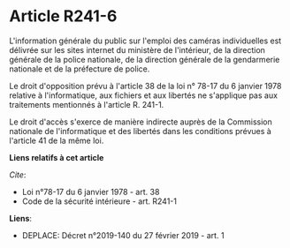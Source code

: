 # Article R241-6

L'information générale du public sur l'emploi des caméras individuelles est délivrée sur les sites internet du ministère de
l'intérieur, de la direction générale de la police nationale, de la direction générale de la gendarmerie nationale et de la
préfecture de police. 

Le droit d'opposition prévu à l'article 38 de la loi n° 78-17 du 6 janvier 1978 relative à l'informatique, aux fichiers et
aux libertés ne s'applique pas aux traitements mentionnés à l'article R. 241-1. 

Le droit d'accès s'exerce de manière indirecte auprès de la Commission nationale de l'informatique et des libertés dans les
conditions prévues à l'article 41 de la même loi.

**Liens relatifs à cet article**

_Cite_:

  - Loi n°78-17 du 6 janvier 1978 - art. 38
  - Code de la sécurité intérieure - art. R241-1

**Liens**:

  - DEPLACE: Décret n°2019-140 du 27 février 2019 - art. 1
